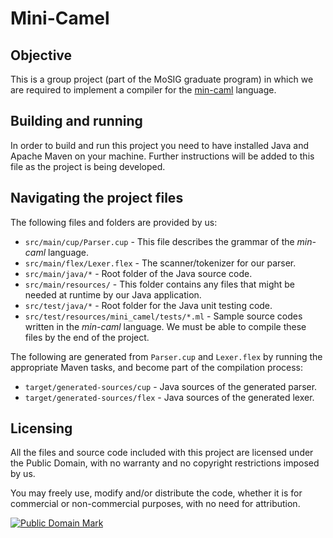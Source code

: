 Mini-Camel
==========

## Objective

This is a group project (part of the MoSIG graduate program) in which we are
required to implement a compiler for the [min-caml][1] language.

## Building and running

In order to build and run this project you need to have installed Java and
Apache Maven on your machine. Further instructions will be added to this
file as the project is being developed.

## Navigating the project files

The following files and folders are provided by us:

- `src/main/cup/Parser.cup` - This file describes the grammar of the
        *min-caml* language.
- `src/main/flex/Lexer.flex` - The scanner/tokenizer for our parser.
- `src/main/java/*` - Root folder of the Java source code.
- `src/main/resources/` - This folder contains any files that might be
        needed at runtime by our Java application.
- `src/test/java/*` - Root folder for the Java unit testing code.
- `src/test/resources/mini_camel/tests/*.ml` - Sample source codes written
        in the *min-caml* language. We must be able to compile these files
        by the end of the project.

The following are generated from `Parser.cup` and `Lexer.flex` by running
the appropriate Maven tasks, and become part of the compilation process:

- `target/generated-sources/cup` - Java sources of the generated parser.
- `target/generated-sources/flex` - Java sources of the generated lexer.

## Licensing

All the files and source code included with this project are licensed under
the Public Domain, with no warranty and no copyright restrictions imposed
by us.

You may freely use, modify and/or distribute the code, whether it is for
commercial or non-commercial purposes, with no need for attribution.

[![Public Domain Mark][2]][3]

[1]: https://esumii.github.io/min-caml/paper.pdf
[2]: https://licensebuttons.net/p/mark/1.0/80x15.png
[3]: http://creativecommons.org/publicdomain/mark/1.0/
